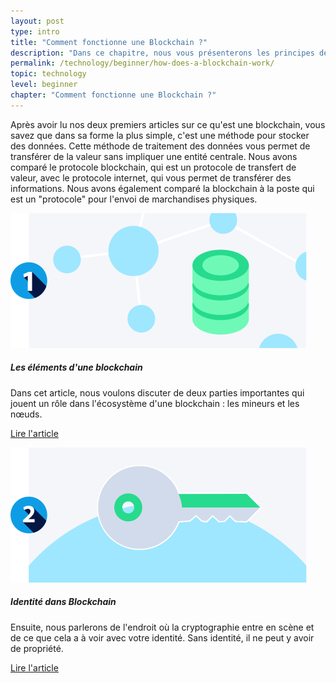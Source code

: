 ```yaml
---
layout: post
type: intro
title: "Comment fonctionne une Blockchain ?"
description: "Dans ce chapitre, nous vous présenterons les principes de base qui font fonctionner les blockchains. Nous parlerons des parties prenantes qui maintiennent la blockchain et de la propriété sur la blockchain."
permalink: /technology/beginner/how-does-a-blockchain-work/
topic: technology
level: beginner
chapter: "Comment fonctionne une Blockchain ?"
---
```


Après avoir lu nos deux premiers articles sur ce qu'est une blockchain, vous savez que dans sa forme la plus simple, c'est une méthode pour stocker des données. Cette méthode de traitement des données vous permet de transférer de la valeur sans impliquer une entité centrale. Nous avons comparé le protocole blockchain, qui est un protocole de transfert de valeur, avec le protocole internet, qui vous permet de transférer des informations. Nous avons également comparé la blockchain à la poste qui est un "protocole" pour l'envoi de marchandises physiques.

<div class="row mt-5">
    <div class="col-md-3">
        <a href="{{ site.baseurl }}{% post_url /technology/beginner/2020-02-02-the-elements-of-a-blockchain %}">
            <img src="/assets/post_files/technology/beginner/how-does-a-blockchain-work/elements_of_blockchain.svg" alt="Les éléments d'une blockchain" />
        </a>
    </div>
    <div class="col-md-9">
        <h5 class="intro-article-title">Les éléments d'une blockchain</h5>
        <p class="mb-1">
            Dans cet article, nous voulons discuter de deux parties importantes qui jouent un rôle dans l'écosystème d'une blockchain :  les mineurs et les nœuds.
        </p>
        <p class="mb-0">
            <a class="font-weight-bold" href="{{ site.baseurl }}{% post_url /technology/beginner/2020-02-02-the-elements-of-a-blockchain %}">Lire l'article</a>
        </p>
    </div>
</div>

<div class="row mt-5">
    <div class="col-md-3">
        <a href="{{ site.baseurl }}{% post_url /technology/beginner/2020-02-03-identity-in-blockchain %}">
            <img src="/assets/post_files/technology/beginner/how-does-a-blockchain-work/identity.svg" alt="Identité dans Blockchain" />
        </a>
    </div>
    <div class="col-md-9">
        <h5 class="intro-article-title">Identité dans Blockchain</h5>
        <p class="mb-1">
            Ensuite, nous parlerons de l'endroit où la cryptographie entre en scène et de ce que cela a à voir avec votre identité. Sans identité, il ne peut y avoir de propriété.
        </p>
        <p class="mb-0">
            <a class="font-weight-bold" href="{{ site.baseurl }}{% post_url /technology/beginner/2020-02-03-identity-in-blockchain %}">Lire l'article</a>
        </p>
    </div>
</div>
